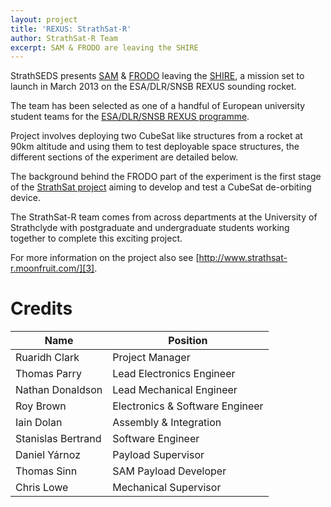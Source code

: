 ```yaml
---
layout: project
title: 'REXUS: StrathSat-R'
author: StrathSat-R Team
excerpt: SAM & FRODO are leaving the SHIRE
---
```


StrathSEDS presents [SAM][sa] & [FRODO][fr] leaving the [SHIRE][sh], a mission set to launch in March 2013 on the ESA/DLR/SNSB REXUS sounding rocket.

The team has been selected as one of a handful of European university student teams for the [ESA/DLR/SNSB REXUS programme][1].

Project involves deploying two CubeSat like structures from a rocket at 90km altitude and using them to test deployable space structures, the different sections of the experiment are detailed below.

The background behind the FRODO part of the experiment is the first stage of the [StrathSat project][2] aiming to develop and test a CubeSat de-orbiting device.

The StrathSat-R team comes from across departments at the University of Strathclyde with postgraduate and undergraduate students working together to complete this exciting project.

For more information on the project also see [http://www.strathsat-r.moonfruit.com/][3].

# Credits

| Name               | Position                        |
| ------------------ | ------------------------------- |
| Ruaridh Clark      | Project Manager                 |
| Thomas Parry       | Lead Electronics Engineer       |
| Nathan Donaldson   | Lead Mechanical Engineer        |
| Roy Brown          | Electronics & Software Engineer |
| Iain Dolan         | Assembly & Integration          |
| Stanislas Bertrand | Software Engineer               |
| Daniel Y&#225;rnoz | Payload Supervisor              |
| Thomas Sinn        | SAM Payload Developer           |
| Chris Lowe         | Mechanical Supervisor           |

[1]: http://www.rexusbexus.net/index.php?option=com_content&view=article&id=76&Itemid=54
[2]: https://www.strath.ac.uk/strathseds/microsatellites/strathsat/
[3]: http://www.strathsat-r.moonfruit.com/
[sa]: {{site.projecturl}}REXUS/SAM/
[fr]: {{site.projecturl}}REXUS/FRODO/
[sh]: {{site.projecturl}}REXUS/SHIRE/